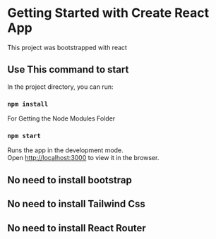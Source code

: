 # Getting Started with Create React App

This project was bootstrapped with react

## Use This command to start
In the project directory, you can run:

### `npm install`
For Getting the Node Modules Folder
### `npm start`
Runs the app in the development mode.\
Open [http://localhost:3000](http://localhost:3000) to view it in the browser.

## No need to install bootstrap
## No need to install Tailwind Css
## No need to install React Router
